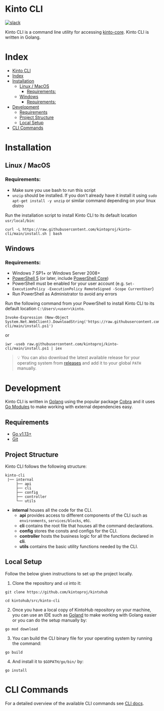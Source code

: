 # Kinto CLI
[![slack](https://img.shields.io/badge/slack-kintoproj-brightgreen)](https://slack.kintohub.com)

Kinto CLI is a command line utility for accessing [kinto-core](https://github.com/kintoproj/kinto-core). Kinto CLI is written in Golang.

# Index
- [Kinto CLI](#kinto-cli)
- [Index](#index)
- [Installation](#installation)
  - [Linux / MacOS](#linux--macos)
    - [Requirements:](#requirements-)
  - [Windows](#windows)
    - [Requirements:](#requirements--1)
- [Development](#development)
  - [Requirements](#requirements)
  - [Project Structure](#project-structure)
  - [Local Setup](#local-setup)
- [CLI Commands](#cli-commands)

# Installation

## Linux / MacOS

### Requirements:

- Make sure you use bash to run this script
- `unzip` should be installed. If you don't already have it install it using `sudo apt-get install -y unzip` or similar command depending on your linux distro

Run the installation script to install Kinto CLI to its default location `usr/local/bin`:

```
curl -L https://raw.githubusercontent.com/kintoproj/kinto-cli/main/install.sh | bash
```

## Windows

### Requirements:

- Windows 7 SP1+ or Windows Server 2008+
- [PowerShell 5](https://aka.ms/wmf5download) (or later, include [PowerShell Core](https://docs.microsoft.com/en-us/powershell/scripting/install/installing-powershell-core-on-windows?view=powershell-6))
- PowerShell must be enabled for your user account (e.g. `Set-ExecutionPolicy -ExecutionPolicy RemoteSigned -Scope CurrentUser`)
- Run PowerShell as Administrator to avoid any errors

Run the following command from your PowerShell to install Kinto CLI to its default location `C:\Users\<user>\kinto`.

```
Invoke-Expression (New-Object System.Net.WebClient).DownloadString('https://raw.githubusercontent.com/kintoproj/kinto-cli/main/install.ps1')
```

or

```
iwr -useb raw.githubusercontent.com/kintoproj/kinto-cli/main/install.ps1 | iex
```

> 💡 You can also download the latest available release for your operating system from [releases](https://github.com/kintoproj/kintohub/releases) and add it to your global `PATH` manually.

# Development

Kinto CLI is written in [Golang](https://golang.org/) using the popular package [Cobra](https://github.com/spf13/cobra) and it uses [Go Modules](https://github.com/golang/go/wiki/Modules) to make working with external dependencies easy.

## Requirements

- [Go v1.13+](https://golang.org/doc/install)
- [Git](https://git-scm.com/downloads)

## Project Structure

Kinto CLI follows the following structure:

```
kinto-cli
 |── internal
     ├── api
     ├── cli
     ├── config
     ├── controller
     └── utils

```

- **internal** houses all the code for the CLI.
  - **api** provides access to different components of the CLI such as `environments`, `services/blocks`, etc.
  - **cli** contains the root file that houses all the command declarations.
  - **config** stores the consts and configs for the CLI.
  - **controller** hosts the business logic for all the functions declared in **cli**.
  - **utils** contains the basic utility functions needed by the CLI.

## Local Setup

Follow the below given instructions to set up the project locally.

1. Clone the repository and `cd` into it:

  ```
  git clone https://github.com/kintoproj/kintohub

  cd kintohub/src/kinto-cli
  ```

2. Once you have a local copy of KintoHub repository on your machine, you can use an IDE such as [Goland](https://www.jetbrains.com/go/download/) to make working with Golang easier or you can do the setup manually by:

  ```
  go mod download
  ```

3. You can build the CLI binary file for your operating system by running the command:

  ```
  go build
  ```

4. And install it to `$GOPATH/go/bin/` by:

  ```
  go install
  ```

# CLI Commands

For a detailed overview of the available CLI commands see [CLI docs](https://www.kintohub.com/features/cli#commands).
